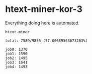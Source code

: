 # htext-miner-kor-3

Everything doing here is automated.

```
htext-miner

total: 7589/9855 (77.00659563673263%)

job0: 1370
job1: 1590
job2: 1495
job3: 1641
job4: 1493
```